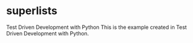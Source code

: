 # superlists
Test Driven Development with Python
This is the example created in Test Driven Development with Python. 
